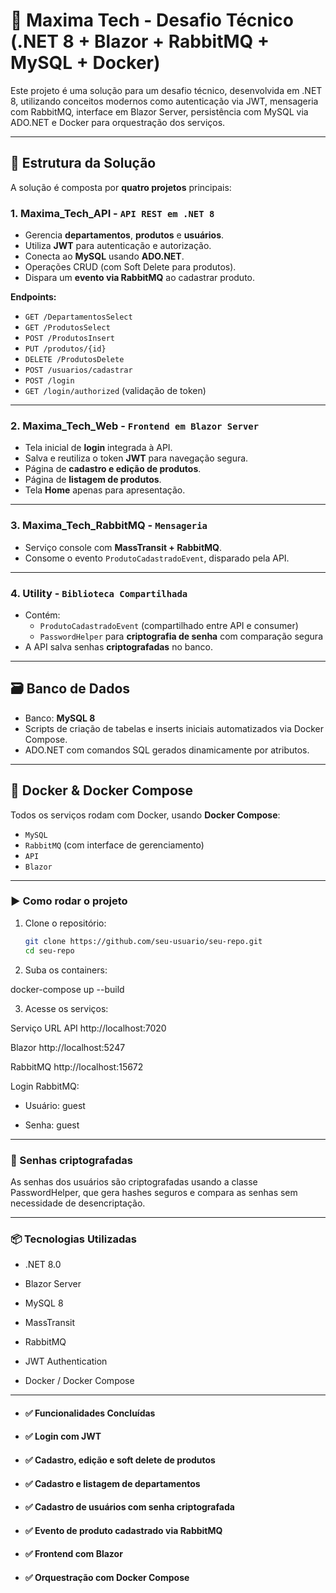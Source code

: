 ﻿# 🧪 Maxima Tech - Desafio Técnico (.NET 8 + Blazor + RabbitMQ + MySQL + Docker)

Este projeto é uma solução para um desafio técnico, desenvolvida em .NET 8, utilizando conceitos modernos como autenticação via JWT, mensageria com RabbitMQ, interface em Blazor Server, persistência com MySQL via ADO.NET e Docker para orquestração dos serviços.

---

## 🧩 Estrutura da Solução

A solução é composta por **quatro projetos** principais:

### 1. **Maxima_Tech_API** - `API REST em .NET 8`

- Gerencia **departamentos**, **produtos** e **usuários**.
- Utiliza **JWT** para autenticação e autorização.
- Conecta ao **MySQL** usando **ADO.NET**.
- Operações CRUD (com Soft Delete para produtos).
- Dispara um **evento via RabbitMQ** ao cadastrar produto.

**Endpoints:**

- `GET /DepartamentosSelect`
- `GET /ProdutosSelect`
- `POST /ProdutosInsert`
- `PUT /produtos/{id}`
- `DELETE /ProdutosDelete`
- `POST /usuarios/cadastrar`
- `POST /login`
- `GET /login/authorized` (validação de token)

---

### 2. **Maxima_Tech_Web** - `Frontend em Blazor Server`

- Tela inicial de **login** integrada à API.
- Salva e reutiliza o token **JWT** para navegação segura.
- Página de **cadastro e edição de produtos**.
- Página de **listagem de produtos**.
- Tela **Home** apenas para apresentação.

---

### 3. **Maxima_Tech_RabbitMQ** - `Mensageria`

- Serviço console com **MassTransit + RabbitMQ**.
- Consome o evento `ProdutoCadastradoEvent`, disparado pela API.

---

### 4. **Utility** - `Biblioteca Compartilhada`

- Contém:
  - `ProdutoCadastradoEvent` (compartilhado entre API e consumer)
  - `PasswordHelper` para **criptografia de senha** com comparação segura
- A API salva senhas **criptografadas** no banco.

---

## 🗃️ Banco de Dados

- Banco: **MySQL 8**
- Scripts de criação de tabelas e inserts iniciais automatizados via Docker Compose.
- ADO.NET com comandos SQL gerados dinamicamente por atributos.

---

## 🐳 Docker & Docker Compose

Todos os serviços rodam com Docker, usando **Docker Compose**:

- `MySQL`
- `RabbitMQ` (com interface de gerenciamento)
- `API`
- `Blazor`

---

### ▶️ Como rodar o projeto

1. Clone o repositório:
   ```bash
   git clone https://github.com/seu-usuario/seu-repo.git
   cd seu-repo


2. Suba os containers:

docker-compose up --build


3. Acesse os serviços:

Serviço	URL
API	http://localhost:7020

Blazor	http://localhost:5247

RabbitMQ	http://localhost:15672

Login RabbitMQ:

- Usuário: guest

- Senha: guest

---

### 🔐 Senhas criptografadas

As senhas dos usuários são criptografadas usando a classe PasswordHelper, que gera hashes seguros e compara as senhas sem necessidade de desencriptação.

---

### 📦 Tecnologias Utilizadas

- .NET 8.0

- Blazor Server

- MySQL 8

- MassTransit

- RabbitMQ

- JWT Authentication

- Docker / Docker Compose

---

- #### ✅ Funcionalidades Concluídas

- #### ✅ Login com JWT

- #### ✅ Cadastro, edição e soft delete de produtos

- #### ✅ Cadastro e listagem de departamentos

- #### ✅ Cadastro de usuários com senha criptografada

- #### ✅ Evento de produto cadastrado via RabbitMQ

- #### ✅ Frontend com Blazor

- #### ✅ Orquestração com Docker Compose